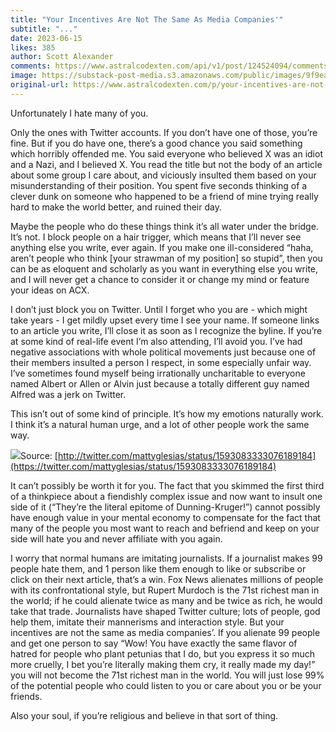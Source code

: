 ```yaml
---
title: "Your Incentives Are Not The Same As Media Companies'"
subtitle: "..."
date: 2023-06-15
likes: 385
author: Scott Alexander
comments: https://www.astralcodexten.com/api/v1/post/124524094/comments?&all_comments=true
image: https://substack-post-media.s3.amazonaws.com/public/images/9f9eae75-c217-4928-bc5c-4b111bfcfbef_776x651.png
original-url: https://www.astralcodexten.com/p/your-incentives-are-not-the-same
---
```

Unfortunately I hate many of you.

Only the ones with Twitter accounts. If you don’t have one of those, you’re fine. But if you do have one, there’s a good chance you said something which horribly offended me. You said everyone who believed X was an idiot and a Nazi, and I believed X. You read the title but not the body of an article about some group I care about, and viciously insulted them based on your misunderstanding of their position. You spent five seconds thinking of a clever dunk on someone who happened to be a friend of mine trying really hard to make the world better, and ruined their day.

Maybe the people who do these things think it’s all water under the bridge. It’s not. I block people on a hair trigger, which means that I’ll never see anything else you write, ever again. If you make one ill-considered “haha, aren’t people who think [your strawman of my position] so stupid”, then you can be as eloquent and scholarly as you want in everything else you write, and I will never get a chance to consider it or change my mind or feature your ideas on ACX. 

I don’t just block you on Twitter. Until I forget who you are - which might take years - I get mildly upset every time I see your name. If someone links to an article you write, I’ll close it as soon as I recognize the byline. If you’re at some kind of real-life event I’m also attending, I’ll avoid you. I’ve had negative associations with whole political movements just because one of their members insulted a person I respect, in some especially unfair way. I’ve sometimes found myself being irrationally uncharitable to everyone named Albert or Allen or Alvin just because a totally different guy named Alfred was a jerk on Twitter.

This isn’t out of some kind of principle. It’s how my emotions naturally work. I think it’s a natural human urge, and a lot of other people work the same way.

[![](https://substackcdn.com/image/fetch/w_1456,c_limit,f_auto,q_auto:good,fl_progressive:steep/https%3A%2F%2Fsubstack-post-media.s3.amazonaws.com%2Fpublic%2Fimages%2Fbaee53d1-1465-40ef-bf17-a81c3290669b_587x215.png)](https://substackcdn.com/image/fetch/f_auto,q_auto:good,fl_progressive:steep/https%3A%2F%2Fsubstack-post-media.s3.amazonaws.com%2Fpublic%2Fimages%2Fbaee53d1-1465-40ef-bf17-a81c3290669b_587x215.png)Source: [http://twitter.com/mattyglesias/status/1593083333076189184](https://twitter.com/mattyglesias/status/1593083333076189184)

It can’t possibly be worth it for you. The fact that you skimmed the first third of a thinkpiece about a fiendishly complex issue and now want to insult one side of it (“They’re the literal epitome of Dunning-Kruger!”) cannot possibly have enough value in your mental economy to compensate for the fact that many of the people you most want to reach and befriend and keep on your side will hate you and never affiliate with you again.

I worry that normal humans are imitating journalists. If a journalist makes 99 people hate them, and 1 person like them enough to like or subscribe or click on their next article, that’s a win. Fox News alienates millions of people with its confrontational style, but Rupert Murdoch is the 71st richest man in the world; if he could alienate twice as many and be twice as rich, he would take that trade. Journalists have shaped Twitter culture; lots of people, god help them, imitate their mannerisms and interaction style. But your incentives are not the same as media companies’. If you alienate 99 people and get one person to say “Wow! You have exactly the same flavor of hatred for people who plant petunias that I do, but you express it so much more cruelly, I bet you’re literally making them cry, it really made my day!” you will not become the 71st richest man in the world. You will just lose 99% of the potential people who could listen to you or care about you or be your friends. 

Also your soul, if you’re religious and believe in that sort of thing.
